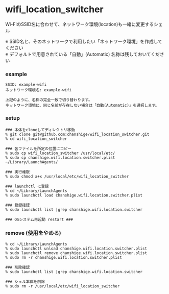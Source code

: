 # wifi_location_switcher

Wi-FiのSSID名に合わせて、ネットワーク環境(location)も一緒に変更するシェル  

※ SSID名と、そのネットワークで利用したい「ネットワーク環境」を作成してください  
※ デフォルトで用意されている「自動」(Automatic) 名称は残しておいてください  

### example
    SSID: example-wifi
    ネットワーク環境名: example-wifi
    
    上記のように、名称の完全一致で切り替わります。
    ネットワーク環境に、同じ名前が存在しない場合は「自動(Automatic)」を選択します。

### setup
    ### 本体をcloneしてディレクトリ移動
    % git clone git@github.com:chanshige/wifi_location_switcher.git
    % cd wifi_location_switcher
    
    ### 各ファイルを所定の位置にコピー
    % sudo cp wifi_location_switcher /usr/local/etc/
    % sudo cp chanshige.wifi.location.switcher.plist ~/Library/LaunchAgents/

    ### 実行権限
    % sudo chmod a+x /usr/local/etc/wifi_location_switcher
    
    ### launchctl に登録
    % cd ~/Library/LaunchAgents
    % sudo launchctl load chanshige.wifi.location.switcher.plist

    ### 登録確認
    % sudo launchctl list |grep chanshige.wifi.location.switcher
    
    ### OSシステム再起動 restart ###

### remove (使用をやめる)
    % cd ~/Library/LaunchAgents
    % sudo launchctl unload chanshige.wifi.location.switcher.plist
    % sudo launchctl remove chanshige.wifi.location.switcher.plist
    % sudo rm -r chanshige.wifi.location.switcher.plist
    
    ### 削除確認
    % sudo launchctl list |grep chanshige.wifi.location.switcher
    
    ### シェル本体を削除
    % sudo rm -r /usr/local/etc/wifi_location_switcher
